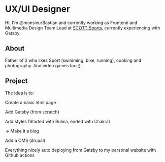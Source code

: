 # UX/UI Designer

Hi, I'm @monsieurBastian and currently working as Frontend and Multimedia Design Team Lead at [SCOTT Sports](https://www.scott-sports.com), currently experiencing with Gatsby.


## About

Father of 3 who likes Sport (swimming, bike, running), cooking and photography. And video games too ;) 


## Project

The idea is to:

Create a basic html page

Add Gatsby (from scratch)

Add styles (Started with Bulma, ended with Chakra)

-> Make it a blog

Add a CMS (drupal)

Everything nicely auto deploying from Gatsby to my personal website with Github actions